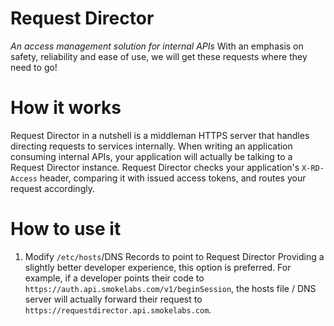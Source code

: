 # Request Director
*An access management solution for internal APIs*
With an emphasis on safety, reliability and ease of use, we will get these requests where they need to go!

# How it works
Request Director in a nutshell is a middleman HTTPS server that handles directing requests to services internally. When writing an
application consuming internal APIs, your application will actually be talking to a Request Director instance. Request Director checks your application's `X-RD-Access` header, comparing it with issued access tokens, and routes your request accordingly.

# How to use it
1. Modify `/etc/hosts`/DNS Records to point to Request Director
Providing a slightly better developer experience, this option is preferred. For example, if a developer points their code to `https://auth.api.smokelabs.com/v1/beginSession`, the hosts file / DNS server will actually forward their request to `https://requestdirector.api.smokelabs.com`.


